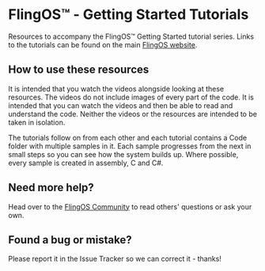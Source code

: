# FlingOS™ - Getting Started Tutorials

Resources to accompany the FlingOS™ Getting Started tutorial series. Links to the tutorials can be found on the main [FlingOS website](http://www.flingos.co.uk).

## How to use these resources

It is intended that you watch the videos alongside looking at these resources. The videos do not include images of every part of the code. It is intended that you can watch the videos and then be able to read and understand the code. Neither the videos or the resources are intended to be taken in isolation. 

The tutorials follow on from each other and each tutorial contains a Code folder with multiple samples in it. Each sample progresses from the next in small steps so you can see how the system builds up. Where possible, every sample is created in assembly, C and C#. 

## Need more help?

Head over to the [FlingOS Community](http://community.flingos.co.uk) to read others' questions or ask your own.

## Found a bug or mistake?

Please report it in the Issue Tracker so we can correct it - thanks!
